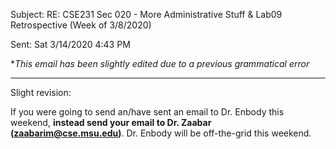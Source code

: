 Subject: RE: CSE231 Sec 020 - More Administrative Stuff & Lab09 Retrospective (Week of 3/8/2020)

Sent: Sat 3/14/2020 4:43 PM

\**This email has been slightly edited due to a previous grammatical error* 
_______________________________________________

Slight revision:

If you were going to send an/have sent an email to Dr. Enbody this weekend, __instead send your email to Dr. Zaabar (zaabarim@cse.msu.edu)__. Dr. Enbody will be off-the-grid this weekend.
